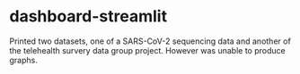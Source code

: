 # dashboard-streamlit
Printed two datasets, one of a SARS-CoV-2 sequencing data and another of the telehealth survery data group project.
However was unable to produce graphs.